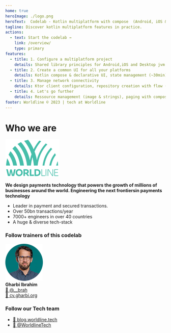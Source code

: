```yaml
---
home: true
heroImage: ./logo.png
heroText:  Codelab - Kotlin multiplatform with compose  (Android, iOS & Desktop)
tagline: Discover kotlin multiplatform features in practice.
actions:
  - text: Start the codelab →
    link: /overview/
    type: primary
features:
  - title: 1. Configure a multiplatform project 
    details: Shared library principles for Android,iOS and Desktop jvm (~10min)
  - title: 2. Create a common UI for all your platforms 
    details: Kotlin compose & declarative UI, state management (~30min)
  - title: 3. Manage network connectivity 
    details: Ktor client configuration, repository creation with flow (~10min)
  - title: 4. Let's go further
    details: Ressource management (image & strings), paging with compose (~10min)
footer: Worldline © 2023 | tech at Worldline
---
```


# Who we are 

![avatar](./assets/images/logo_worldline.png)  

**We design payments technology that powers the growth of millions​ of businesses around the world. Engineering the next frontiers​ in payments technology​**  
* Leader in payment and secured transactions. ​ 
* Over 50bn transactions/year​
* 7000+ engineers​ in over 40 countries​
* A huge & diverse​ tech-stack

### Follow trainers of this codelab

![avatar](./assets/images/avatar.png)  
**Gharbi Ibrahim**  
[🔗 @__brah​](https://twitter.com/__brah)  
[🔗 cv.gharbi.org](http://blog.worldline.tech)

### Follow our Tech team

* [🔗 blog.worldline.tech](http://blog.worldline.tech)
* [🔗 @WorldlineTech​](https://twitter.com/worldlinetech)